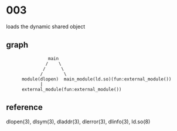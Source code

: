 # 003
loads the dynamic shared object

## graph
                    main
                   /    \
                  /      \
                 /        \
          module(dlopen)  main_module(ld.so)(fun:external_module()) 
                 |
          external_module(fun:external_module())

## reference
dlopen(3), dlsym(3), dladdr(3), dlerror(3), dlinfo(3), ld.so(8)

